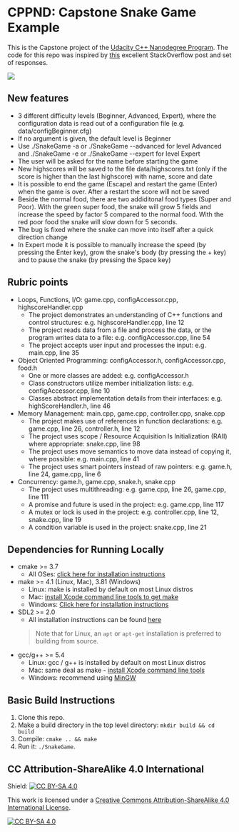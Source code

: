 # CPPND: Capstone Snake Game Example

This is the Capstone project of the [Udacity C++ Nanodegree Program](https://www.udacity.com/course/c-plus-plus-nanodegree--nd213). The code for this repo was inspired by [this](https://codereview.stackexchange.com/questions/212296/snake-game-in-c-with-sdl) excellent StackOverflow post and set of responses.

<img src="snake_game.gif"/>

## New features
* 3 different difficulty levels (Beginner, Advanced, Expert), where the configuration data is read out of a configuration file (e.g. data/configBeginner.cfg)
* If no argument is given, the default level is Beginner
* Use ./SnakeGame -a or ./SnakeGame --advanced for level Advanced and ./SnakeGame -e or ./SnakeGame --expert for level Expert
* The user will be asked for the name before starting the game
* New highscores will be saved to the file data/highscores.txt (only if the score is higher than the last highscore) with name, score and date
* It is possible to end the game (Escape) and restart the game (Enter) when the game is over. After a restart the score will not be saved
* Beside the normal food, there are two addiditonal food types (Super and Poor). With the green super food, the snake will grow 5 fields and increase the speed by factor 5 compared to the normal food. With the red poor food the snake will slow down for 5 seconds.
* The bug is fixed where the snake can move into itself after a quick direction change
* In Expert mode it is possible to manually increase the speed (by pressing the Enter key), grow the snake's body (by pressing the + key) and to pause the snake (by pressing the Space key)

## Rubric points
* Loops, Functions, I/O: game.cpp, configAccessor.cpp, highscoreHandler.cpp
  * The project demonstrates an understanding of C++ functions and control structures: e.g. highscoreHandler.cpp, line 12
  * The project reads data from a file and process the data, or the program writes data to a file: e.g. configAccessor.cpp, line 54
  * The project accepts user input and processes the input: e.g. main.cpp, line 35
* Object Oriented Programming: configAccessor.h, configAccessor.cpp, food.h
  * One or more classes are added: e.g. configAccessor.h
  * Class constructors utilize member initialization lists: e.g. configAccessor.cpp, line 10
  * Classes abstract implementation details from their interfaces: e.g. highScoreHandler.h, line 46
* Memory Management: main.cpp, game.cpp, controller.cpp, snake.cpp
  * The project makes use of references in function declarations: e.g. game.cpp, line 26, controller.h, line 12
  * The project uses scope / Resource Acquisition Is Initialization (RAII) where appropriate: snake.cpp, line 98
  * The project uses move semantics to move data instead of copying it, where possible: e.g. main.cpp, line 41
  * The project uses smart pointers instead of raw pointers: e.g. game.h, line 24, game.cpp, line 6
* Concurrency: game.h, game.cpp, snake.h, snake.cpp
  * The project uses multithreading: e.g. game.cpp, line 26, game.cpp, line 111
  * A promise and future is used in the project: e.g. game.cpp, line 117
  * A mutex or lock is used in the project: e.g. controller.cpp, line 12, snake.cpp, line 19
  * A condition variable is used in the project: snake.cpp, line 21

## Dependencies for Running Locally
* cmake >= 3.7
  * All OSes: [click here for installation instructions](https://cmake.org/install/)
* make >= 4.1 (Linux, Mac), 3.81 (Windows)
  * Linux: make is installed by default on most Linux distros
  * Mac: [install Xcode command line tools to get make](https://developer.apple.com/xcode/features/)
  * Windows: [Click here for installation instructions](http://gnuwin32.sourceforge.net/packages/make.htm)
* SDL2 >= 2.0
  * All installation instructions can be found [here](https://wiki.libsdl.org/Installation)
  >Note that for Linux, an `apt` or `apt-get` installation is preferred to building from source. 
* gcc/g++ >= 5.4
  * Linux: gcc / g++ is installed by default on most Linux distros
  * Mac: same deal as make - [install Xcode command line tools](https://developer.apple.com/xcode/features/)
  * Windows: recommend using [MinGW](http://www.mingw.org/)

## Basic Build Instructions

1. Clone this repo.
2. Make a build directory in the top level directory: `mkdir build && cd build`
3. Compile: `cmake .. && make`
4. Run it: `./SnakeGame`.


## CC Attribution-ShareAlike 4.0 International


Shield: [![CC BY-SA 4.0][cc-by-sa-shield]][cc-by-sa]

This work is licensed under a
[Creative Commons Attribution-ShareAlike 4.0 International License][cc-by-sa].

[![CC BY-SA 4.0][cc-by-sa-image]][cc-by-sa]

[cc-by-sa]: http://creativecommons.org/licenses/by-sa/4.0/
[cc-by-sa-image]: https://licensebuttons.net/l/by-sa/4.0/88x31.png
[cc-by-sa-shield]: https://img.shields.io/badge/License-CC%20BY--SA%204.0-lightgrey.svg
